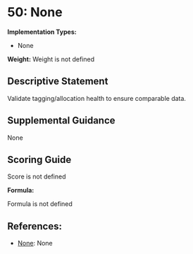 # 50: None

**Implementation Types:**

- None

**Weight:** Weight is not defined

## Descriptive Statement

Validate tagging/allocation health to ensure comparable data.

## Supplemental Guidance

None

## Scoring Guide

Score is not defined

**Formula:**

Formula is not defined

## References:

- [None](None): None
